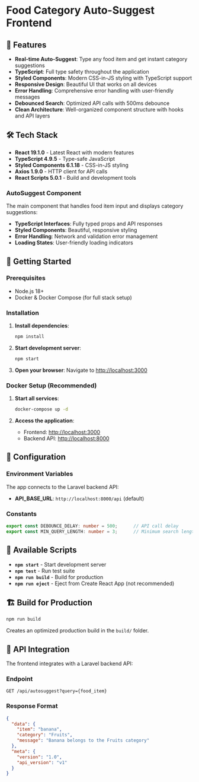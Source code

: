 # Food Category Auto-Suggest Frontend

## 🚀 Features

- **Real-time Auto-Suggest**: Type any food item and get instant category suggestions
- **TypeScript**: Full type safety throughout the application
- **Styled Components**: Modern CSS-in-JS styling with TypeScript support
- **Responsive Design**: Beautiful UI that works on all devices
- **Error Handling**: Comprehensive error handling with user-friendly messages
- **Debounced Search**: Optimized API calls with 500ms debounce
- **Clean Architecture**: Well-organized component structure with hooks and API layers

## 🛠️ Tech Stack

- **React 19.1.0** - Latest React with modern features
- **TypeScript 4.9.5** - Type-safe JavaScript
- **Styled Components 6.1.18** - CSS-in-JS styling
- **Axios 1.9.0** - HTTP client for API calls
- **React Scripts 5.0.1** - Build and development tools


### AutoSuggest Component
The main component that handles food item input and displays category suggestions:

- **TypeScript Interfaces**: Fully typed props and API responses
- **Styled Components**: Beautiful, responsive styling
- **Error Handling**: Network and validation error management
- **Loading States**: User-friendly loading indicators


## 🚀 Getting Started

### Prerequisites
- Node.js 18+
- Docker & Docker Compose (for full stack setup)

### Installation

1. **Install dependencies**:
   ```bash
   npm install
   ```

2. **Start development server**:
   ```bash
   npm start
   ```

3. **Open your browser**:
   Navigate to [http://localhost:3000](http://localhost:3000)

### Docker Setup (Recommended)

1. **Start all services**:
   ```bash
   docker-compose up -d
   ```

2. **Access the application**:
   - Frontend: [http://localhost:3000](http://localhost:3000)
   - Backend API: [http://localhost:8000](http://localhost:8000)


## 🔧 Configuration

### Environment Variables
The app connects to the Laravel backend API:
- **API_BASE_URL**: `http://localhost:8000/api` (default)

### Constants
```typescript
export const DEBOUNCE_DELAY: number = 500;      // API call delay
export const MIN_QUERY_LENGTH: number = 3;      // Minimum search length
```

## 🧪 Available Scripts

- **`npm start`** - Start development server
- **`npm test`** - Run test suite  
- **`npm run build`** - Build for production
- **`npm run eject`** - Eject from Create React App (not recommended)

## 🏗️ Build for Production

```bash
npm run build
```

Creates an optimized production build in the `build/` folder.

## 🤝 API Integration

The frontend integrates with a Laravel backend API:

### Endpoint
```
GET /api/autosuggest?query={food_item}
```

### Response Format
```json
{
  "data": {
    "item": "banana",
    "category": "Fruits",
    "message": "Banana belongs to the Fruits category"
  },
  "meta": {
    "version": "1.0",
    "api_version": "v1"
  }
}
```